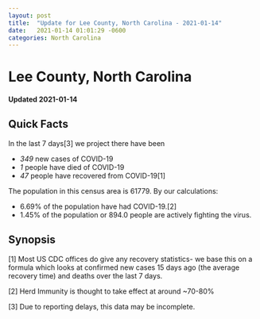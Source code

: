 ```yaml
---
layout: post
title:  "Update for Lee County, North Carolina - 2021-01-14"
date:   2021-01-14 01:01:29 -0600
categories: North Carolina
---
```


# Lee County, North Carolina
#### Updated 2021-01-14

## Quick Facts

In the last 7 days[3] we project there have been
- *349* new cases of COVID-19
- *1* people have died of COVID-19
- *47* people have recovered from COVID-19[1]

The population in this census area is 61779. By our calculations:
- 6.69% of the population have had COVID-19.[2]
- 1.45% of the population or 894.0 people are actively fighting the virus.

## Synopsis




[1] Most US CDC offices do give any recovery statistics- we base this on a formula which looks at confirmed new cases
15 days ago (the average recovery time) and deaths over the last 7 days.

[2] Herd Immunity is thought to take effect at around ~70-80%

[3] Due to reporting delays, this data may be incomplete.
 
    